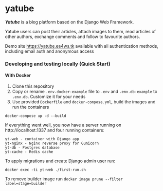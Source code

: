 # yatube

***Yatube*** is a blog platform based on the Django Web Framework.

Yatube users can post their articles, attach images to them, read articles of other authors, exchange comments and follow to favourite authors.

Demo site https://yatube.ea4ws.tk available with all authentication methods, including email auth and anonymous access

### Developing and testing locally (Quick Start)

#### With Docker

  1. Clone this repository
  2. Copy or rename `.env.docker-example` file to `.env` and `.env.db-example` to `.env.db`. Customize it for your needs
  3. Use provided `Dockerfile` and `docker-compose.yml`, build the images and run the containers
  ```
  docker-compose up -d --build
  ```
  If everything went well, you now have a server running on http://localhost:1337 and four running containers:
    
    yt-web - container with Django app
    yt-nginx - Nginx reverse proxy for Gunicorn
    yt-db - Postgres database
    yt-cache - Redis cache
  
  To apply migrations and create Django admin user run:
  ```
  docker exec -ti yt-web ./first-run.sh
  ```
  To remove builder image run `docker image prune --filter label=stage=builder`
  
